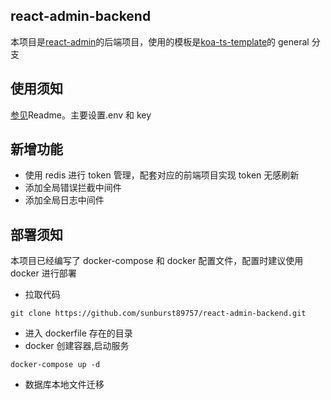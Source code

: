 ## react-admin-backend

本项目是[react-admin](https://github.com/sunburst89757/react-admin)的后端项目，使用的模板是[koa-ts-template](https://github.com/sunburst89757/koa-ts-template)的 general 分支

## 使用须知

[参见](https://github.com/sunburst89757/koa-ts-template/tree/general)Readme。主要设置.env 和 key

## 新增功能

- 使用 redis 进行 token 管理，配套对应的前端项目实现 token 无感刷新
- 添加全局错误拦截中间件
- 添加全局日志中间件

## 部署须知

本项目已经编写了 docker-compose 和 docker 配置文件，配置时建议使用 docker 进行部署

- 拉取代码

```shell
git clone https://github.com/sunburst89757/react-admin-backend.git
```

- 进入 dockerfile 存在的目录
- docker 创建容器,启动服务

```shell
docker-compose up -d
```

- 数据库本地文件迁移
